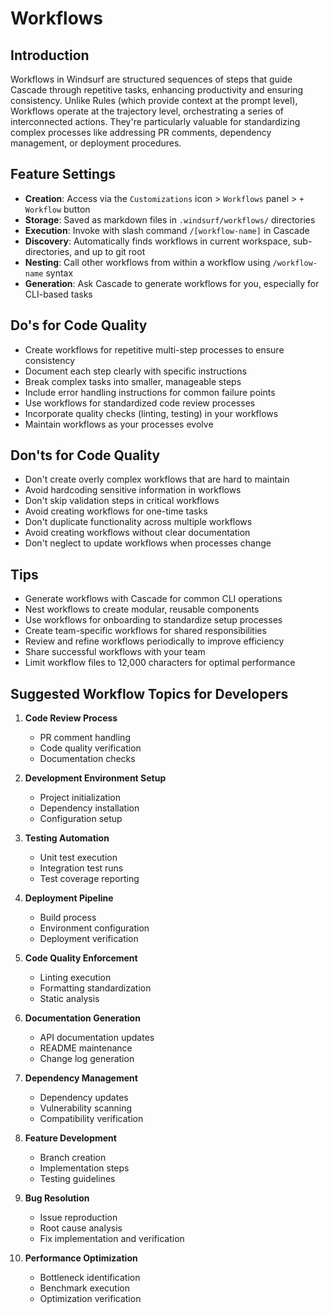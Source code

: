 # Workflows

## Introduction
Workflows in Windsurf are structured sequences of steps that guide Cascade through repetitive tasks, enhancing productivity and ensuring consistency. Unlike Rules (which provide context at the prompt level), Workflows operate at the trajectory level, orchestrating a series of interconnected actions. They're particularly valuable for standardizing complex processes like addressing PR comments, dependency management, or deployment procedures.

## Feature Settings
- **Creation**: Access via the `Customizations` icon > `Workflows` panel > `+ Workflow` button
- **Storage**: Saved as markdown files in `.windsurf/workflows/` directories
- **Execution**: Invoke with slash command `/[workflow-name]` in Cascade
- **Discovery**: Automatically finds workflows in current workspace, sub-directories, and up to git root
- **Nesting**: Call other workflows from within a workflow using `/workflow-name` syntax
- **Generation**: Ask Cascade to generate workflows for you, especially for CLI-based tasks

## Do's for Code Quality
- Create workflows for repetitive multi-step processes to ensure consistency
- Document each step clearly with specific instructions
- Break complex tasks into smaller, manageable steps
- Include error handling instructions for common failure points
- Use workflows for standardized code review processes
- Incorporate quality checks (linting, testing) in your workflows
- Maintain workflows as your processes evolve

## Don'ts for Code Quality
- Don't create overly complex workflows that are hard to maintain
- Avoid hardcoding sensitive information in workflows
- Don't skip validation steps in critical workflows
- Avoid creating workflows for one-time tasks
- Don't duplicate functionality across multiple workflows
- Avoid creating workflows without clear documentation
- Don't neglect to update workflows when processes change

## Tips
- Generate workflows with Cascade for common CLI operations
- Nest workflows to create modular, reusable components
- Use workflows for onboarding to standardize setup processes
- Create team-specific workflows for shared responsibilities
- Review and refine workflows periodically to improve efficiency
- Share successful workflows with your team
- Limit workflow files to 12,000 characters for optimal performance

## Suggested Workflow Topics for Developers

1. **Code Review Process**
   - PR comment handling
   - Code quality verification
   - Documentation checks

2. **Development Environment Setup**
   - Project initialization
   - Dependency installation
   - Configuration setup

3. **Testing Automation**
   - Unit test execution
   - Integration test runs
   - Test coverage reporting

4. **Deployment Pipeline**
   - Build process
   - Environment configuration
   - Deployment verification

5. **Code Quality Enforcement**
   - Linting execution
   - Formatting standardization
   - Static analysis

6. **Documentation Generation**
   - API documentation updates
   - README maintenance
   - Change log generation

7. **Dependency Management**
   - Dependency updates
   - Vulnerability scanning
   - Compatibility verification

8. **Feature Development**
   - Branch creation
   - Implementation steps
   - Testing guidelines

9. **Bug Resolution**
   - Issue reproduction
   - Root cause analysis
   - Fix implementation and verification

10. **Performance Optimization**
    - Bottleneck identification
    - Benchmark execution
    - Optimization verification
